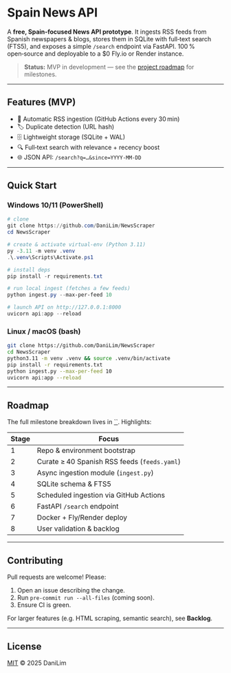 # Spain News API

A **free, Spain‑focused News API prototype**. It ingests RSS feeds from Spanish newspapers & blogs, stores them in SQLite with full‑text search (FTS5), and exposes a simple `/search` endpoint via FastAPI. 100 % open‑source and deployable to a \$0 Fly.io or Render instance.

> **Status:** MVP in development — see the [project roadmap](docs/PLAN.md) for milestones.

---

## Features (MVP)

* 🔄  Automatic RSS ingestion (GitHub Actions every 30 min)
* 🏷️  Duplicate detection (URL hash)
* 🗄️  Lightweight storage (SQLite + WAL)
* 🔍  Full‑text search with relevance + recency boost
* 🌐  JSON API: `/search?q=…&since=YYYY‑MM‑DD`

---

## Quick Start

### Windows 10/11 (PowerShell)

```powershell
# clone
git clone https://github.com/DaniLim/NewsScraper
cd NewsScraper

# create & activate virtual‑env (Python 3.11)
py -3.11 -m venv .venv
.\.venv\Scripts\Activate.ps1

# install deps
pip install -r requirements.txt

# run local ingest (fetches a few feeds)
python ingest.py --max-per-feed 10

# launch API on http://127.0.0.1:8000
uvicorn api:app --reload
```

### Linux / macOS (bash)

```bash
git clone https://github.com/DaniLim/NewsScraper
cd NewsScraper
python3.11 -m venv .venv && source .venv/bin/activate
pip install -r requirements.txt
python ingest.py --max-per-feed 10
uvicorn api:app --reload
```

---

## Roadmap

The full milestone breakdown lives in [\`\`](docs/PLAN.md). Highlights:

| Stage | Focus                                        |
| ----- | -------------------------------------------- |
| 1     | Repo & environment bootstrap                 |
| 2     | Curate ≥ 40 Spanish RSS feeds (`feeds.yaml`) |
| 3     | Async ingestion module (`ingest.py`)         |
| 4     | SQLite schema & FTS5                         |
| 5     | Scheduled ingestion via GitHub Actions       |
| 6     | FastAPI `/search` endpoint                   |
| 7     | Docker + Fly/Render deploy                   |
| 8     | User validation & backlog                    |

---

## Contributing

Pull requests are welcome! Please:

1. Open an issue describing the change.
2. Run `pre-commit run --all-files` (coming soon).
3. Ensure CI is green.

For larger features (e.g. HTML scraping, semantic search), see **Backlog**.

---

## License

[MIT](LICENSE) © 2025 DaniLim

